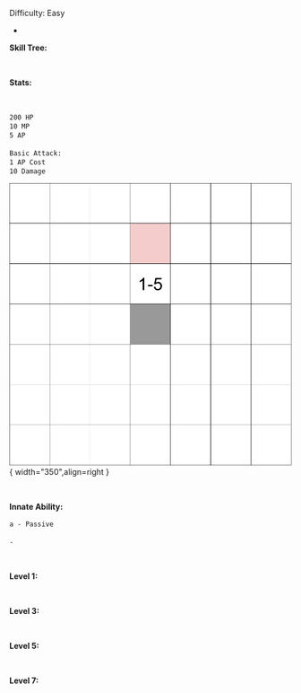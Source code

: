 
Difficulty: Easy

- 

**Skill Tree:**

<br>

**Stats:**

<br>

<div class="grid" markdown>

```
200 HP
10 MP
5 AP

Basic Attack:
1 AP Cost
10 Damage
```

![Single5.png](/rangeImages/Single5.png){ width="350",align=right }
</div>

<br>

**Innate Ability:**

```
a - Passive

-
```

<br>

**Level 1:**

<br>

**Level 3:**

<br>

**Level 5:**

<br>

**Level 7:**

<br>
